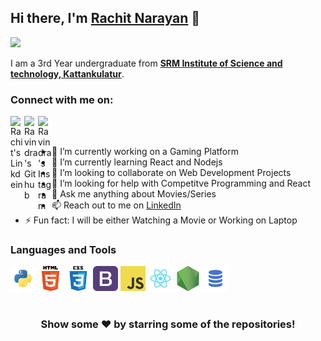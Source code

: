 ## Hi there, I'm [Rachit Narayan](https://narayanrachit.github.io/Resume/) 👋

![](https://komarev.com/ghpvc/?username=narayanrachit&style=plastic)

I am a 3rd Year undergraduate from <a href="https://www.srmist.edu.in/"> <b>SRM Institute of Science and technology, Kattankulatur</b></a>. <br>

### Connect with me on:

<a href="https://www.linkedin.com/in/rachit-narayan/">
  <img align="left" alt="Rachit's Linkdein" width="22px" src="https://cdn.jsdelivr.net/npm/simple-icons@v3/icons/linkedin.svg" />
</a>
<a href="https://github.com/narayanrachit">
  <img align="left" alt="Ravindra's Github" width="22px" src="https://cdn.jsdelivr.net/npm/simple-icons@v3/icons/github.svg" />
</a>
<a href="https://www.instagram.com/narayanrachit/">
  <img align="left" alt="Ravindra's Instagram" width="22px" src="https://cdn.jsdelivr.net/npm/simple-icons@v3/icons/instagram.svg" />
</a>

<br/>
<br/>

- 🔭 I’m currently working on a Gaming Platform
- 🌱 I’m currently learning React and Nodejs
- 👯 I’m looking to collaborate on Web Development Projects
- 🤔 I’m looking for help with Competitve Programming and React
- 💬 Ask me anything about Movies/Series 
- 📫 Reach out to me on [LinkedIn](https://www.linkedin.com/in/rachit-narayan/)
- ⚡ Fun fact: I will be either Watching a Movie or Working on Laptop

### Languages and Tools

<code><img height="40" src="https://raw.githubusercontent.com/github/explore/80688e429a7d4ef2fca1e82350fe8e3517d3494d/topics/python/python.png"></code>
<code><img height="40" src="https://raw.githubusercontent.com/github/explore/80688e429a7d4ef2fca1e82350fe8e3517d3494d/topics/html/html.png"></code>
<code><img height="40" src="https://raw.githubusercontent.com/github/explore/80688e429a7d4ef2fca1e82350fe8e3517d3494d/topics/css/css.png"></code>
<code><img height="40" src="https://raw.githubusercontent.com/github/explore/80688e429a7d4ef2fca1e82350fe8e3517d3494d/topics/bootstrap/bootstrap.png"></code>
<code><img height="40" src="https://raw.githubusercontent.com/github/explore/80688e429a7d4ef2fca1e82350fe8e3517d3494d/topics/javascript/javascript.png"></code>
<code><img height="40" src="https://raw.githubusercontent.com/github/explore/80688e429a7d4ef2fca1e82350fe8e3517d3494d/topics/react/react.png"></code>
<code><img height="40" src="https://raw.githubusercontent.com/github/explore/80688e429a7d4ef2fca1e82350fe8e3517d3494d/topics/nodejs/nodejs.png"></code>
<code><img height="40" src="https://raw.githubusercontent.com/github/explore/80688e429a7d4ef2fca1e82350fe8e3517d3494d/topics/sql/sql.png"></code>
<br/>
<br/>
<div align="center">

### Show some ❤️ by starring some of the repositories!

</div>
